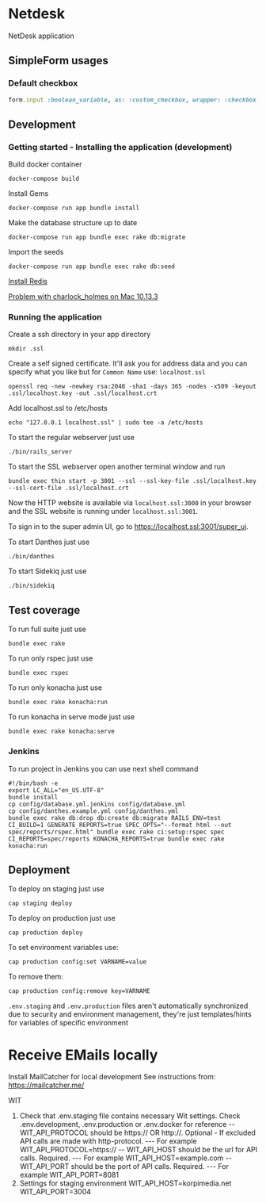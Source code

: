 # Netdesk

NetDesk application

## SimpleForm usages

### Default checkbox

```ruby
form.input :boolean_variable, as: :custom_checkbox, wrapper: :checkbox, label: 'label_text'
```

## Development

### Getting started - Installing the application (development)

Build docker container

```shell
docker-compose build
```

Install Gems

```shell
docker-compose run app bundle install
```

Make the database structure up to date

```shell
docker-compose run app bundle exec rake db:migrate
```

Import the seeds

```shell
docker-compose run app bundle exec rake db:seed
```

[Install Redis](https://www.digitalocean.com/community/tutorials/how-to-install-and-configure-redis-on-ubuntu-16-04)

[Problem with charlock_holmes on Mac 10.13.3](https://github.com/brianmario/charlock_holmes/issues/117#issuecomment-347267575)

### Running the application

Create a ssh directory in your app directory

```shell
mkdir .ssl
```

Create a self signed certificate. It'll ask you for address data and you can specify what you like but for `Common Name` use: `localhost.ssl`

```shell
openssl req -new -newkey rsa:2048 -sha1 -days 365 -nodes -x509 -keyout .ssl/localhost.key -out .ssl/localhost.crt
```

Add localhost.ssl to /etc/hosts

```shell
echo "127.0.0.1 localhost.ssl" | sudo tee -a /etc/hosts
```

To start the regular webserver just use

```shell
./bin/rails_server
```

To start the SSL webserver open another terminal window and run

```shell
bundle exec thin start -p 3001 --ssl --ssl-key-file .ssl/localhost.key --ssl-cert-file .ssl/localhost.crt
```

Now the HTTP website is available via `localhost.ssl:3000` in your browser and the SSL website is running under `localhost.ssl:3001`.

To sign in to the super admin UI, go to https://localhost.ssl:3001/super_ui.

To start Danthes just use

```shell
./bin/danthes
```
To start Sidekiq just use

```shell
./bin/sidekiq
```

## Test coverage

To run full suite just use

```shell
bundle exec rake
```

To run only rspec just use

```shell
bundle exec rspec
```

To run only konacha just use

```shell
bundle exec rake konacha:run
```

To run konacha in serve mode just use

```shell
bundle exec rake konacha:serve
```

### Jenkins

To run project in Jenkins you can use next shell command

```shell
#!/bin/bash -e
export LC_ALL="en_US.UTF-8"
bundle install
cp config/database.yml.jenkins config/database.yml
cp config/danthes.example.yml config/danthes.yml
bundle exec rake db:drop db:create db:migrate RAILS_ENV=test
CI_BUILD=1 GENERATE_REPORTS=true SPEC_OPTS="--format html --out spec/reports/rspec.html" bundle exec rake ci:setup:rspec spec
CI_REPORTS=spec/reports KONACHA_REPORTS=true bundle exec rake konacha:run
```

## Deployment

To deploy on staging just use

```shell
cap staging deploy
```
To deploy on production just use

```shell
cap production deploy
```


To set environment variables use:

```shell
cap production config:set VARNAME=value
```

To remove them:

```shell
cap production config:remove key=VARNAME
```

`.env.staging` and `.env.production` files aren't automatically synchronized due to security and environment management, 
they're just templates/hints for variables of specific environment


# Receive EMails locally
  Install MailCatcher for local development
  See instructions from: https://mailcatcher.me/

WIT

1. Check that .env.staging file contains necessary Wit settings. Check .env.development, .env.production or .env.docker for reference
-- WIT_API_PROTOCOL should be https:// OR http://. Optional - If excluded API calls are made with http-protocol.
--- For example WIT_API_PROTOCOL=https://
-- WIT_API_HOST should be the url for API calls. Required.
--- For example WIT_API_HOST=example.com
-- WIT_API_PORT should be the port of API calls. Required.
--- For example WIT_API_PORT=8081
2. Settings for staging environment
WIT_API_HOST=korpimedia.net
WIT_API_PORT=3004

